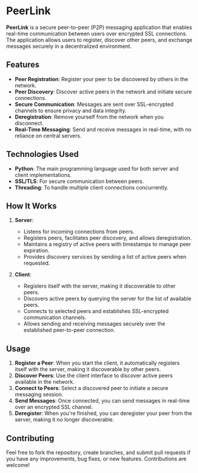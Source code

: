 # **PeerLink**

**PeerLink** is a secure peer-to-peer (P2P) messaging application that enables real-time communication between users over encrypted SSL connections. The application allows users to register, discover other peers, and exchange messages securely in a decentralized environment.

## **Features**

- **Peer Registration**: Register your peer to be discovered by others in the network.
- **Peer Discovery**: Discover active peers in the network and initiate secure connections.
- **Secure Communication**: Messages are sent over SSL-encrypted channels to ensure privacy and data integrity.
- **Deregistration**: Remove yourself from the network when you disconnect.
- **Real-Time Messaging**: Send and receive messages in real-time, with no reliance on central servers.

## **Technologies Used**

- **Python**: The main programming language used for both server and client implementations.
- **SSL/TLS**: For secure communication between peers.
- **Threading**: To handle multiple client connections concurrently.

## **How It Works**

1. **Server**:
   - Listens for incoming connections from peers.
   - Registers peers, facilitates peer discovery, and allows deregistration.
   - Maintains a registry of active peers with timestamps to manage peer expiration.
   - Provides discovery services by sending a list of active peers when requested.

2. **Client**:
   - Registers itself with the server, making it discoverable to other peers.
   - Discovers active peers by querying the server for the list of available peers.
   - Connects to selected peers and establishes SSL-encrypted communication channels.
   - Allows sending and receiving messages securely over the established peer-to-peer connection.

## **Usage**

1. **Register a Peer**: When you start the client, it automatically registers itself with the server, making it discoverable by other peers.
2. **Discover Peers**: Use the client interface to discover active peers available in the network.
3. **Connect to Peers**: Select a discovered peer to initiate a secure messaging session.
4. **Send Messages**: Once connected, you can send messages in real-time over an encrypted SSL channel.
5. **Deregister**: When you're finished, you can deregister your peer from the server, making it no longer discoverable.

## **Contributing**

Feel free to fork the repository, create branches, and submit pull requests if you have any improvements, bug fixes, or new features. Contributions are welcome!
